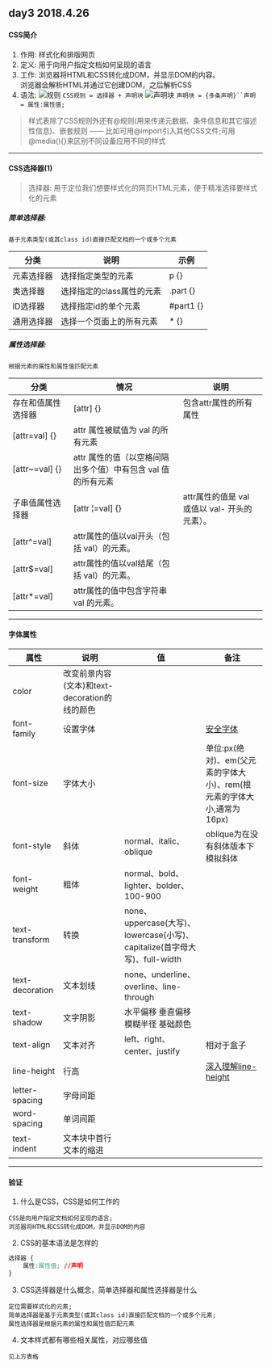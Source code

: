 ## day3 2018.4.26

#### CSS简介

1. 作用: 样式化和排版网页
2. 定义: 用于向用户指定文档如何呈现的语言
3. 工作: 浏览器将HTML和CSS转化成DOM，并显示DOM的内容。  
浏览器会解析HTML并通过它创建DOM，之后解析CSS
4. 语法:
![规则](https://mdn.mozillademos.org/files/3668/css%20syntax%20-%20ruleset.png) 
`CSS规则 = 选择器 + 声明块` 
![声明块](https://mdn.mozillademos.org/files/3667/css%20syntax%20-%20declarations%20block.png)
`声明块 = {多条声明}``声明 = 属性:属性值;`

> 样式表除了CSS规则外还有@规则(用来传递元数据、条件信息和其它描述性信息)、嵌套规则 —— 比如可用@import引入其他CSS文件;可用@media(){}来区别不同设备应用不同的样式

----

#### CSS选择器(1)

> 选择器: 用于定位我们想要样式化的网页HTML元素，便于精准选择要样式化的元素

##### 简单选择器:

`基于元素类型(或其class id)直接匹配文档的一个或多个元素`

分类|说明|示例
---|---|---
元素选择器|选择指定类型的元素|p {}
类选择器|选择指定的class属性的元素|.part {}
ID选择器|选择指定id的单个元素|#part1 {}
通用选择器|选择一个页面上的所有元素|* {}

##### 属性选择器: 

`根据元素的属性和属性值匹配元素`

分类|情况|说明
---|---|---
存在和值属性选择器|[attr] {}|包含attr属性的所有属性
 |[attr=val] {}|attr 属性被赋值为 val 的所有元素
 |[attr~=val] {}|attr 属性的值（以空格间隔出多个值）中有包含 val 值的所有元素
子串值属性选择器|[attr	&brvbar;=val] {}|attr属性的值是 val 或值以 val- 开头的元素）。
 |[attr^=val]|attr属性的值以val开头（包括 val）的元素。
 |[attr$=val]|attr属性的值以val结尾（包括 val）的元素。
 |[attr*=val]|attr属性的值中包含字符串 val 的元素。
 
----

#### 字体属性

属性|说明|值|备注
---|---|---|---
color|改变前景内容(文本)和text-decoration的线的颜色|
font-family|设置字体||[安全字体](https://www.cssfontstack.com/)
font-size|字体大小||单位:px(绝对)、em(父元素的字体大小)、rem(根元素的字体大小,通常为16px)
font-style|斜体|normal、italic、oblique|oblique为在没有斜体版本下模拟斜体
font-weight|粗体|normal、bold、lighter、bolder、100-900|
text-transform|转换|none、uppercase(大写)、lowercase(小写)、capitalize(首字母大写)、full-width|
text-decoration|文本划线|none、underline、overline、line-through|
text-shadow|文字阴影|水平偏移 垂直偏移 模糊半径 基础颜色|
text-align|文本对齐|left、right、center、justify|相对于盒子
line-height|行高||[深入理解line-height](http://www.zhangxinxu.com/wordpress/2009/11/css%E8%A1%8C%E9%AB%98line-height%E7%9A%84%E4%B8%80%E4%BA%9B%E6%B7%B1%E5%85%A5%E7%90%86%E8%A7%A3%E5%8F%8A%E5%BA%94%E7%94%A8/)
letter-spacing|字母间距||
word-spacing|单词间距||
text-indent|文本块中首行文本的缩进||

----

#### 验证

1. 什么是CSS，CSS是如何工作的  
```
CSS是向用户指定文档如何呈现的语言;
浏览器将HTML和CSS转化成DOM，并显示DOM的内容
```
2. CSS的基本语法是怎样的  
```css
选择器 {
	属性:属性值; //声明
}
```
3. CSS选择器是什么概念，简单选择器和属性选择器是什么  
```
定位需要样式化的元素;
简单选择器是基于元素类型(或其class id)直接匹配文档的一个或多个元素;
属性选择器是根据元素的属性和属性值匹配元素
```
4. 文本样式都有哪些相关属性，对应哪些值  
```
见上方表格
```
